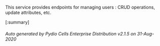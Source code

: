 






This service provides endpoints for managing users : CRUD operations, update attributes, etc.

[:summary]

###### Auto generated by Pydio Cells Enterprise Distribution v2.1.5 on 31-Aug-2020
